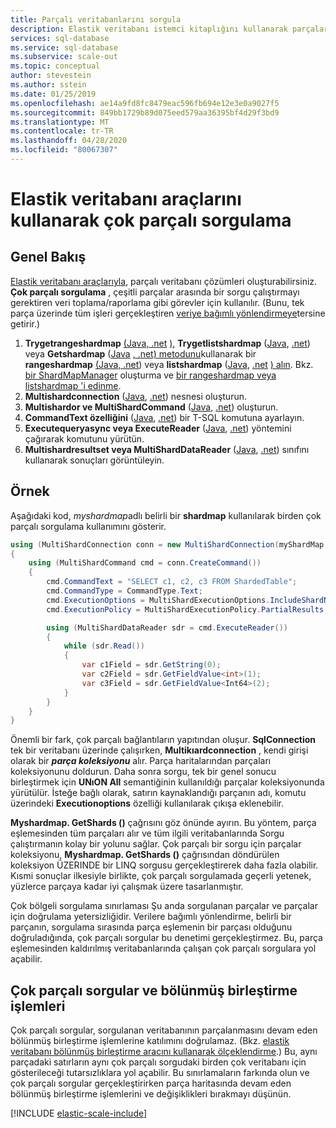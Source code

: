 ```yaml
---
title: Parçalı veritabanlarını sorgula
description: Elastik veritabanı istemci kitaplığını kullanarak parçalar arasında sorguları çalıştırın.
services: sql-database
ms.service: sql-database
ms.subservice: scale-out
ms.topic: conceptual
author: stevestein
ms.author: sstein
ms.date: 01/25/2019
ms.openlocfilehash: ae14a9fd8fc8479eac596fb694e12e3e0a9027f5
ms.sourcegitcommit: 849bb1729b89d075eed579aa36395bf4d29f3bd9
ms.translationtype: MT
ms.contentlocale: tr-TR
ms.lasthandoff: 04/28/2020
ms.locfileid: "80067307"
---
```

# <a name="multi-shard-querying-using-elastic-database-tools"></a>Elastik veritabanı araçlarını kullanarak çok parçalı sorgulama

## <a name="overview"></a>Genel Bakış

[Elastik veritabanı araçlarıyla](sql-database-elastic-scale-introduction.md), parçalı veritabanı çözümleri oluşturabilirsiniz. **Çok parçalı sorgulama** , çeşitli parçalar arasında bir sorgu çalıştırmayı gerektiren veri toplama/raporlama gibi görevler için kullanılır. (Bunu, tek parça üzerinde tüm işleri gerçekleştiren [veriye bağımlı yönlendirmeye](sql-database-elastic-scale-data-dependent-routing.md)tersine getirir.)

1. **Trygetrangeshardmap** [(Java, .net](/java/api/com.microsoft.azure.elasticdb.shard.mapmanager.shardmapmanager.trygetrangeshardmap) [),](https://docs.microsoft.com/dotnet/api/microsoft.azure.sqldatabase.elasticscale.shardmanagement.shardmapmanager.trygetrangeshardmap) **Trygetlistshardmap** ([Java](/java/api/com.microsoft.azure.elasticdb.shard.mapmanager.shardmapmanager.trygetlistshardmap), [.net](https://docs.microsoft.com/dotnet/api/microsoft.azure.sqldatabase.elasticscale.shardmanagement.shardmapmanager.trygetlistshardmap)) veya **Getshardmap** ([Java](/java/api/com.microsoft.azure.elasticdb.shard.mapmanager.shardmapmanager.getshardmap) [, .net) metodunu](https://docs.microsoft.com/dotnet/api/microsoft.azure.sqldatabase.elasticscale.shardmanagement.shardmapmanager.getshardmap)kullanarak bir **rangeshardmap** [(Java, .net](/java/api/com.microsoft.azure.elasticdb.shard.map.rangeshardmap)) veya **listshardmap** ([Java](/java/api/com.microsoft.azure.elasticdb.shard.map.listshardmap), [.net](https://docs.microsoft.com/dotnet/api/microsoft.azure.sqldatabase.elasticscale.shardmanagement.listshardmap-1) [) alın](https://docs.microsoft.com/dotnet/api/microsoft.azure.sqldatabase.elasticscale.shardmanagement.rangeshardmap-1). Bkz. [bir ShardMapManager](sql-database-elastic-scale-shard-map-management.md#constructing-a-shardmapmanager) oluşturma ve [bir rangeshardmap veya listshardmap 'i edinme](sql-database-elastic-scale-shard-map-management.md#get-a-rangeshardmap-or-listshardmap).
2. **Multishardconnection** ([Java](/java/api/com.microsoft.azure.elasticdb.query.multishard.multishardconnection), [.net](https://docs.microsoft.com/dotnet/api/microsoft.azure.sqldatabase.elasticscale.query.multishardconnection)) nesnesi oluşturun.
3. **Multishardor ve MultiShardCommand** ([Java](/java/api/com.microsoft.azure.elasticdb.query.multishard.multishardstatement), [.net](https://docs.microsoft.com/dotnet/api/microsoft.azure.sqldatabase.elasticscale.query.multishardcommand)) oluşturun.
4. **CommandText özelliğini** ([Java](/java/api/com.microsoft.azure.elasticdb.query.multishard.multishardstatement), [.net](https://docs.microsoft.com/dotnet/api/microsoft.azure.sqldatabase.elasticscale.query.multishardcommand)) bir T-SQL komutuna ayarlayın.
5. **Executequeryasync veya ExecuteReader** ([Java](/java/api/com.microsoft.azure.elasticdb.query.multishard.multishardstatement.executeQueryAsync), [.net](https://docs.microsoft.com/dotnet/api/microsoft.azure.sqldatabase.elasticscale.query.multishardcommand)) yöntemini çağırarak komutunu yürütün.
6. **Multishardresultset veya MultiShardDataReader** ([Java](/java/api/com.microsoft.azure.elasticdb.query.multishard.multishardresultset), [.net](https://docs.microsoft.com/dotnet/api/microsoft.azure.sqldatabase.elasticscale.query.multisharddatareader)) sınıfını kullanarak sonuçları görüntüleyin.

## <a name="example"></a>Örnek

Aşağıdaki kod, *myshardmap*adlı belirli bir **shardmap** kullanılarak birden çok parçalı sorgulama kullanımını gösterir.

```csharp
using (MultiShardConnection conn = new MultiShardConnection(myShardMap.GetShards(), myShardConnectionString))
{
    using (MultiShardCommand cmd = conn.CreateCommand())
    {
        cmd.CommandText = "SELECT c1, c2, c3 FROM ShardedTable";
        cmd.CommandType = CommandType.Text;
        cmd.ExecutionOptions = MultiShardExecutionOptions.IncludeShardNameColumn;
        cmd.ExecutionPolicy = MultiShardExecutionPolicy.PartialResults;

        using (MultiShardDataReader sdr = cmd.ExecuteReader())
        {
            while (sdr.Read())
            {
                var c1Field = sdr.GetString(0);
                var c2Field = sdr.GetFieldValue<int>(1);
                var c3Field = sdr.GetFieldValue<Int64>(2);
            }
        }
    }
}
```

Önemli bir fark, çok parçalı bağlantıların yapıtından oluşur. **SqlConnection** tek bir veritabanı üzerinde çalışırken, **Multikıardconnection** , kendi girişi olarak bir ***parça koleksiyonu*** alır. Parça haritalarından parçaları koleksiyonunu doldurun. Daha sonra sorgu, tek bir genel sonucu birleştirmek için **UNıON All** semantiğinin kullanıldığı parçalar koleksiyonunda yürütülür. İsteğe bağlı olarak, satırın kaynaklandığı parçanın adı, komutu üzerindeki **Executionoptions** özelliği kullanılarak çıkışa eklenebilir.

**Myshardmap. GetShards ()** çağrısını göz önünde ayırın. Bu yöntem, parça eşlemesinden tüm parçaları alır ve tüm ilgili veritabanlarında Sorgu çalıştırmanın kolay bir yolunu sağlar. Çok parçalı bir sorgu için parçalar koleksiyonu, **Myshardmap. GetShards ()** çağrısından döndürülen koleksiyon ÜZERINDE bir LINQ sorgusu gerçekleştirerek daha fazla olabilir. Kısmi sonuçlar ilkesiyle birlikte, çok parçalı sorgulamada geçerli yetenek, yüzlerce parçaya kadar iyi çalışmak üzere tasarlanmıştır.

Çok bölgeli sorgulama sınırlaması Şu anda sorgulanan parçalar ve parçalar için doğrulama yetersizliğidir. Verilere bağımlı yönlendirme, belirli bir parçanın, sorgulama sırasında parça eşlemenin bir parçası olduğunu doğruladığında, çok parçalı sorgular bu denetimi gerçekleştirmez. Bu, parça eşlemesinden kaldırılmış veritabanlarında çalışan çok parçalı sorgulara yol açabilir.

## <a name="multi-shard-queries-and-split-merge-operations"></a>Çok parçalı sorgular ve bölünmüş birleştirme işlemleri

Çok parçalı sorgular, sorgulanan veritabanının parçalanmasını devam eden bölünmüş birleştirme işlemlerine katılımını doğrulamaz. (Bkz. [elastik veritabanı bölünmüş birleştirme aracını kullanarak ölçeklendirme](sql-database-elastic-scale-overview-split-and-merge.md).) Bu, aynı parçadaki satırların aynı çok parçalı sorgudaki birden çok veritabanı için gösterileceği tutarsızlıklara yol açabilir. Bu sınırlamaların farkında olun ve çok parçalı sorgular gerçekleştirirken parça haritasında devam eden bölünmüş birleştirme işlemlerini ve değişiklikleri bırakmayı düşünün.

[!INCLUDE [elastic-scale-include](../../includes/elastic-scale-include.md)]